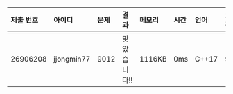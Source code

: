 |제출 번호|아이디|문제|결과|메모리|시간|언어|코드길이|
|:---|:---|:---|:---|:---|:---|:---|:---|
|26906208|jjongmin77|9012|맞았습니다!!|1116KB|0ms|C++17|915B|
